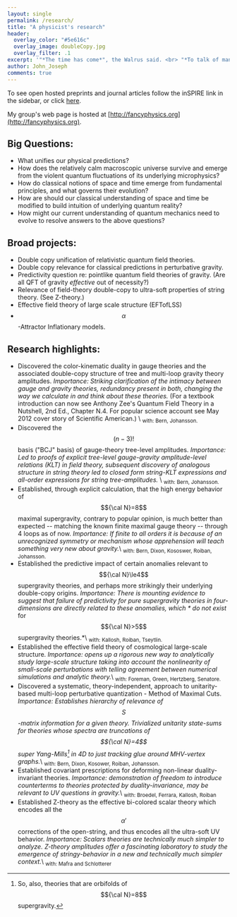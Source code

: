 ```yaml
---
layout: single
permalink: /research/
title: "A physicist's research"
header:
  overlay_color: "#5e616c"
  overlay_image: doubleCopy.jpg
  overlay_filter: .1
excerpt: '"*The time has come*", the Walrus said. <br> "*To talk of many things:*"'
author: John_Joseph
comments: true
---
```

To see open hosted preprints and journal articles follow the inSPIRE link in the sidebar,
or click [here](http://inspirehep.net/search?ln=en&ln=en&p=find+a+J+J++carrasco&of=hb&action_search=Search&sf=&so=d&rm=&rg=100&sc=0).

My group's web page is hosted at [http://fancyphysics.org](http://fancyphysics.org).

## Big Questions:
  * What unifies our physical predictions?
  * How does the relatively calm macroscopic universe survive and emerge from the violent quantum fluctuations of its underlying microphysics?
  * How do classical notions of space and time emerge from fundamental principles, and what governs their evolution?
  * How are should our classical understanding of space and time be modified to build intuition of underlying quantum reality?
  * How might our current understanding of quantum mechanics need to evolve to resolve answers to the above questions?

## Broad projects:
  * Double copy unification of relativistic quantum field theories.
  * Double copy relevance for classical predictions in perturbative gravity.
  * Predictivity question re: pointlike quantum field theories of gravity. (Are all QFT of gravity *effective* out of necessity?)
  * Relevance of field-theory double-copy to ultra-soft properties of string theory.  (See Z-theory.)
  * Effective field theory of large scale structure (EFTofLSS)
  * $$\alpha$$-Attractor Inflationary models.

## Research highlights:
  * Discovered the color-kinematic duality in gauge theories and the associated double-copy structure of tree and multi-loop gravity theory amplitudes.  *Importance: Striking clarification of the intimacy between gauge and gravity theories, redundancy present in both,  changing the way we calculate in and think about these theories.* (For a textbook introduction can now see Anthony Zee's Quantum Field Theory in a Nutshell,  2nd Ed., Chapter N.4.  For popular science account see May 2012 cover story of Scientific American.)  \\
  <sub> with: Bern, Johansson. </sub>
  * Discovered the $$(n-3)!$$ basis ("BCJ" basis) of gauge-theory tree-level amplitudes.   *Importance: Led to proofs of explicit tree-level gauge-gravity amplitude-level relations (KLT) in field theory, subsequent discovery of analogous structure in string theory led to closed form string-KLT expressions and all-order expressions for string tree-amplitudes.* \\
  <sub>with: Bern, Johansson. </sub>
  * Established, through explicit calculation, that the high energy behavior of $${\cal N}=8$$ maximal supergravity, contrary to popular opinion, is much better than expected -- matching the known finite maximal gauge theory -- through 4 loops as of now. *Importance: If finite to all orders it is because of an unrecognized symmetry or mechanism whose apprehension will teach something very new about gravity.*\\
  <sub> with: Bern, Dixon, Kososwer, Roiban, Johansson. </sub>
  * Established the predictive impact of certain anomalies relevant to $${\cal N}\le4$$ supergravity theories, and perhaps more strikingly their underlying double-copy origins.  *Importance: There is mounting evidence to suggest that failure of predictivity for pure supergravity theories in four-dimensions are directly related to these anomalies, which * do not exist* for $${\cal N}>5$$ supergravity theories.*\\
<sub>with: Kallosh, Roiban, Tseytlin.</sub>
 * Established the effective field theory of cosmological large-scale structure. *Importance:  opens up a rigorous new way to analytically study  large-scale structure taking into account the nonlinearity of small-scale perturbations with telling agreement between numerical simulations and analytic theory.*\\
<sub>with: Foreman, Green, Hertzberg, Senatore.</sub>
* Discovered a systematic, theory-independent, approach to unitarity-based multi-loop perturbative quantization - Method of Maximal Cuts.  *Importance: Establishes hierarchy of relevance of $$S$$-matrix information for a given theory.  Trivialized unitarity state-sums for theories whose spectra are truncations of $${\cal N}=4$$ super Yang-Mills[^footnote] in 4D to just tracking glue around MHV-vertex graphs.*\\
<sub>with: Bern, Dixon, Kosower, Roiban, Johansson.</sub>
* Established covariant prescriptions for deforming non-linear duality-invariant theories.  *Importance: demonstration of freedom to introduce counterterms to theories protected by duality-invariance, may be relevant to UV questions in gravity.*\\
<sub>with: Broedel, Ferrara, Kallosh, Roiban</sub>
* Established Z-theory as the effective bi-colored scalar theory which encodes all the $$\alpha'$$ corrections of the open-string, and thus encodes all the ultra-soft UV behavior. *Importance: Scalars theories are technically much simpler to analyze. Z-theory amplitudes offer a fascinating laboratory to study the emergence of stringy-behavior in a new and technically much simpler context.*\\
<sub> with: Mafra and Schlotterer</sub>

[^footnote]: So, also, theories that are orbifolds of $${\cal N}=8$$ supergravity.
